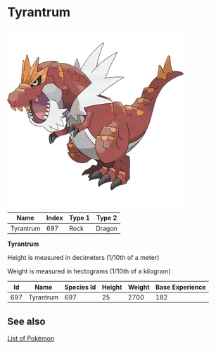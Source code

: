 # Tyrantrum


![Tyrantrum](images/697.png)

| **Name** | **Index** | **Type 1** | **Type 2** |
|----|----|----|----|
| Tyrantrum | 697 | Rock | Dragon  |

**Tyrantrum** 


Height is measured in decimeters (1/10th of a meter)

Weight is measured in hectograms (1/10th of a kilogram)

| **Id** | **Name** | **Species Id** | **Height** | **Weight** | **Base Experience** |
|--------|----------|----------------|------------|------------|---------------------|
| 697 | Tyrantrum | 697 | 25 | 2700 | 182 |


## See also

[List of Pokémon](../pokemon.md)
